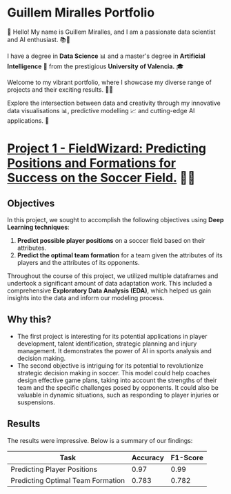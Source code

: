 # Guillem Miralles Portfolio
👋 Hello! My name is Guillem Miralles, and I am a passionate data scientist and AI enthusiast. 📚🧠

I have a degree in **Data Science** 📊 and a master's degree in **Artificial Intelligence** 🤖 from the prestigious **University of Valencia.** 🎓

Welcome to my vibrant portfolio, where I showcase my diverse range of projects and their exciting results. 💼✨

Explore the intersection between data and creativity through my innovative data visualisations 📊, predictive modelling 📈 and cutting-edge AI applications. 🌟



# [Project 1 - FieldWizard: Predicting Positions and Formations for Success on the Soccer Field.](https://github.com/GuillemMiralles/Authomatic-Machine-Learning-Class) 🔮🔥


## Objectives
In this project, we sought to accomplish the following objectives using **Deep Learning techniques**:

1. **Predict possible player positions** on a soccer field based on their attributes.
2. **Predict the optimal team formation** for a team given the attributes of its players and the attributes of its opponents.

Throughout the course of this project, we utilized multiple dataframes and undertook a significant amount of data adaptation work. This included a comprehensive **Exploratory Data Analysis (EDA)**, which helped us gain insights into the data and inform our modeling process.

## Why this?
- The first project is interesting for its potential applications in player development, talent identification, strategic planning and injury management. It demonstrates the power of AI in sports analysis and decision making.  
- The second objective is intriguing for its potential to revolutionize strategic decision making in soccer. This model could help coaches design effective game plans, taking into account the strengths of their team and the specific challenges posed by opponents. It could also be valuable in dynamic situations, such as responding to player injuries or suspensions.

## Results

The results were impressive. Below is a summary of our findings:

| Task | Accuracy | F1-Score |
| --- | --- | --- |
| Predicting Player Positions | 0.97 | 0.99 |
| Predicting Optimal Team Formation | 0.783 | 0.782 |




